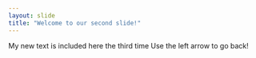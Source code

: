 ```yaml
---
layout: slide
title: "Welcome to our second slide!"
---
```

My new text is included here the third time
Use the left arrow to go back!